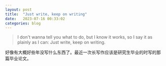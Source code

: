 ```yaml
---
layout: post
title:  "Just write, keep on writing"
date:   2023-07-16 00:33:02
categories: blog
---
```


> I don't wanna tell you what to do, but I know it works, so I say it as plainly as I can: Just write, keep on writing.

好像有大概好些年没写什么东西了。最近一次长写作应该是研究生毕业的时写的那篇毕业论文。